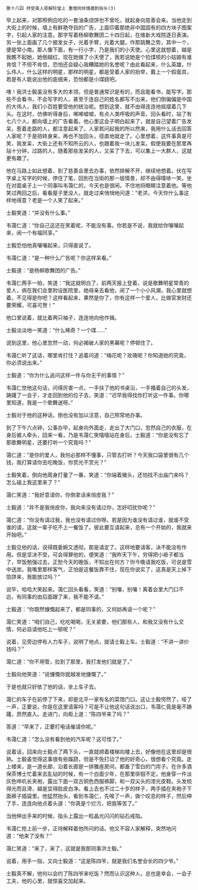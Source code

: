     第十八回 终受美人恩解铃堂上 重增同伴情邀酌街头(3) 

   早上起来，对那照例应吃的一套油条烧饼也不曾吃，就起身向慈善会来。当他走到大街上的时候，墙上有鲜艳夺目的广告，上面印着那绝非中国固有的四方块子图案字，引起人家的注意。那字写着杨柳歌舞团二十四日起，在维新大戏院逐日表演。另一张上面画了几个披发女子，光着手臂，光着大腿，作那跳舞之势，其中一个，便是常小南。那人像下面，有一行小字，乃是我们的小天使。心里这就想着，越是我瞧不起她，她倒越红。现在她做了小天使了，我若说她是个捡煤核的小姑娘有谁肯信？不但不肯信，恐怕还会疑心我糟踏她的名誉呢？由此看起来，什么英雄，什么伟人，什么这样的明星，那样的明星，都是受着人家的抬举，戴上一个假面具，若是有人能说出他的底细来，恐怕都是小煤妞吧。

   嗐！我洪士毅虽没有多大的本领，但是普通常识是有的，而且能看书，能写字。那些不会看书，不会写字的人，甚至于连自己的姓名都写不出来，他们倒偏偏是中国的大伟人，我们小百姓要受他的统治呢。想到这里，就不由得连连地摇摆着几下头。在这时，仿佛听得身后，唏唏嘘嘘，有点人类呼吸的声音。回头看时，站了有七八个人，都向墙上的广告看着。他心里这会子明白起来了，就是自己望着广告发呆，惹着走路的人，都注意起来了。人家若问起我的所以然来，我用什么话去回答人家呢？于是扭转身来，再也不加回头，径直地就走了。心里想着，这件事真是可笑，我发呆，大街上还有不知所云的人，也跟着我一块儿发呆。假使我要在那里再站十分钟，过路的人，随着那些发呆的人，又呆了下去，可以集上一大群人，这就更有趣了。

   他在马路上如此想着，到了慈善会里去办事，依然排解不开，继续地想着。伏在写字桌上写字的时候，停住了笔，回到在当街的那一层情景，却不由得噗哧一笑。坐在对面桌子上一个同事叫韦蔼仁的，今天也是很闲，不住地将眼睛注意着他。等他笑过两回之后，看看屋子里没人，就走过来悄悄地问道：“老洪，今天你什么事这样地得意？老是一个人笑了起来。”

   士毅笑道：“并没有什么事。”

   韦蔼仁道：“你自己这还在笑着呢，不能没有事。你若是不说，我就给你嚷嚷起来，闹一个有福同享。”

   士毅恐怕他真嚷嚷起来，只得直说了。

   韦蔼仁道：“是一种什么广告呢？你这样呆看。”

   士毅道：“是杨柳歌舞团的广告。”

   韦蔼仁两手一拍，笑道：“我这就明白了，前两天报上登着，说是歌舞明星常青的爱人，病在我们会里附设医院里，她母亲去看他，闹了一个小小风潮，我心里就想着，不见得是你吧？这样看起来，果然是你了，你有这样一个爱人，比做官发财还要荣耀，可喜可贺！”

   他口里说着，就比着两只袖子，连连地向他作揖。

   士毅淡淡地一笑道：“什么稀奇？一个煤……”

   说到这里，他心里忽然一动，何必揭破人家的黑幕呢？停顿住了。

   韦蔼仁听了这话，哪里肯打住？追着问道：“梅花呢？玫瑰呢？你知道她的究竟，你必须说出来。”

   士毅道：“你为什么追问这样一件与你无干的事情？”

   韦蔼仁觉他这句话，问得厉害一点，一手扶了他的书桌沿，一手搔着自己的头发，踌躇了一会子，才走回到他的位子去，笑道：“迟早我得找你打听这一件事。你哪里知道，我是一个歌舞迷呀。”

   士毅对于他的这种话，倒也没有加以注意，自己照常地办事。

   到了下午六点钟，公事办毕，起身向外面走，走出了大门口，忽然自己的衣服，在身后被人牵头，回来一看，乃是韦蔼仁笑嘻嘻站在身后，士毅道：“你是没有忘了那歌舞明星，还要打听一个究竟吗？”

   蔼仁道：“是你的爱人，我何必那样不懂事，只管去打听？今天我口袋里很有几个钱，我打算请你去吃晚饭，你赏光不赏光？”

   士毅笑着，倒向他周身打量了一番，笑道：“你端着猪头，还怕找不出庙门来吗？怎么碰上我这里来了？”

   蔼仁笑道：“我好意请你，你倒拿话来俏皮我？”

   士毅道：“并不是我俏皮你，我向来没有请过你，怎好叨扰你呢？”

   蔼仁道：“你没有请过我，我也没有请过你呀。若是因为谁没有请过谁，就谁不受谁的请，这就一辈子吃不上一餐饭了。彼此要互请起来，总有一个开始的，我就来开始吧。”

   士毅见他的话，说得既委婉又透彻，那是请定了。这样地要请客，决不能没有作用。但是坚决不受，可会得罪他的，便笑道：“我昨天下午，穷得把小褂子都当了，早饭勉强过去，正愁今天的晚饭，不知出在何方？你今晚请我吃饭，可说是雪中送炭。我嘴里那样客气，正怕是这餐饭靠不住，现在你说实了，这真是天上掉下馅饼来，我能放过吗？”

   说毕，哈哈大笑起来。蔼仁回头看看，笑道：“别嚷，别嚷！离着会里大门口不远，有同事的由后面跟了来，我不能不请。”

   士毅道：“你既然慷慨起来了，都是同事的，又何妨再请一个呢？”

   蔼仁笑道：“咱们自己，吃吃喝喝，无关紧要，他们那些人，和我又没有什么交情，何必自请他吃上一顿呢？”

   说着，见旁边停有人力车子，说明了地点，就请士毅上车。士毅道：“不讲一讲价钱吗？”

   蔼仁道：“你不用管，拉到了那里，我打发他们就是了，”

   士毅向他笑道：“说慷慨你就越发地慷慨了。”

   于是也就只好依了他的话，坐上车子去。

   蔼仁的车子在前停了下来，却是北平一家有名的菜馆门口。这让士毅愕然了，哑了一声，正要说，你是在这里请客吗？可是不让他这句话说出口，韦蔼仁竟是毫不踌躇，昂然直入。走进门，向柜上道：“陈四爷来了吗？”

   答道：“早来了，正要打电话催请你呢。”

   韦蔼仁道：“怎么没有看到他的汽车呢？这可怪了。”

   说着话，回来向士毅点了两下头，一直就顺着楼梯向楼上去，好像他在这里却是很熟。士毅虽觉得这事很有些蹊跷，但是不免打动了他的好奇心，很想看个究竟。走上楼来，是一道长廊，沿着长廊是一排雅座房间，都垂了雪白的门帘子。在许多酒保茶博士忙着来去乱钻的时候，有一个白面少年，在那里徘徊不定。他身穿一件淡灰色哗叽长夹袍，露出下面一双古铜色西服裤脚，和一双尖头的漆光皮鞋。头发梳得光而且滑，越是显得脸皮白净。看上去也不过二十岁的样子，两手插在夹袍子下面裤子插袋里。他猛然抬头，看到韦蔼仁，先唉了一声，做个叹息的样子，然后伸了手，连连向他点着头道：“你真是个烂污，把我等苦了。”

   当他伸出手来的时候，指头上露出一粒晶光闪闪的钻石戒指。

   韦蔼仁抢上前一步，正待解释着他所问的话。他又不容人家解释，突然地问道：“他来了没有？”

   蔼仁笑道：“来了，来了，这就是我那同事洪士毅。”

   说着，用手一指，又向士毅道：“这是陈四爷，就是我们名誉会长的四少爷。”

   士毅真不解，他何以会约了陈四爷来吃饭？然而认识这种人，总也是幸会，一会子工夫，他的心里，就惊喜交加起来。

